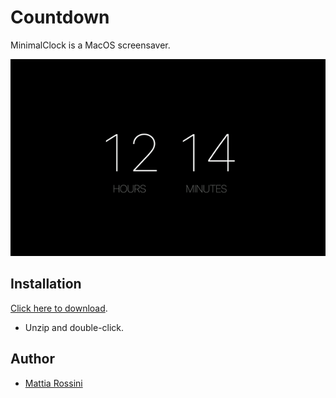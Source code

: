# Countdown #

MinimalClock is a MacOS screensaver.

[![Countdown Screen Saver](Screenshot.gif)](https://github.com/mattiarossini/MinimalClock/releases/download/v1.0/MinimalClock.saver.zip)

## Installation ##

[Click here to download](https://github.com/mattiarossini/MinimalClock/releases/download/v1.0/MinimalClock.saver.zip).
* Unzip and double-click.

## Author ##

* [Mattia Rossini](https://github.com/mattiarossini)
